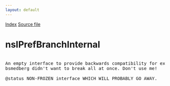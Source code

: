 ```yaml
---
layout: default
---
```

<div id='links'><a href="../index.html">Index</a>
<a href="http://dxr.mozilla.org/mozilla-central/source/modules/libpref/nsIPrefBranchInternal.idl">Source file</a>
</div>

# nsIPrefBranchInternal #
<pre>  
An empty interface to provide backwards compatibility for existing code that  
bsmedberg didn't want to break all at once. Don't use me!  
  
@status NON-FROZEN interface WHICH WILL PROBABLY GO AWAY.  
  
</pre>